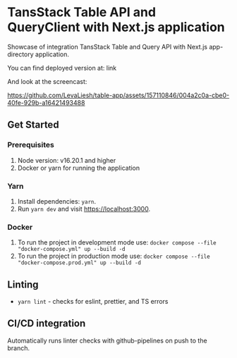 # TansStack Table API and QueryClient with Next.js application

Showcase of integration TansStack Table and Query API with Next.js app-directory application.

You can find deployed version at: link

And look at the screencast:

https://github.com/LevaLiesh/table-app/assets/157110846/004a2c0a-cbe0-40fe-929b-a16421493488

## Get Started

### Prerequisites

1. Node version: v16.20.1 and higher
2. Docker or yarn for running the application

### Yarn

1. Install dependencies: `yarn`.
2. Run `yarn dev` and visit <https://localhost:3000>.

### Docker

1. To run the project in development mode use: `docker compose --file "docker-compose.yml" up --build -d`
2. To run the project in production mode use: `docker compose --file "docker-compose.prod.yml" up --build -d`

## Linting

- `yarn lint` - checks for eslint, prettier, and TS errors

## CI/CD integration

Automatically runs linter checks with github-pipelines on push to the branch.
